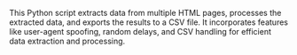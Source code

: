 This Python script extracts data from multiple HTML pages, processes the extracted data, and exports the results to a CSV file.
It incorporates features like user-agent spoofing, random delays, and CSV handling for efficient data extraction and processing.
